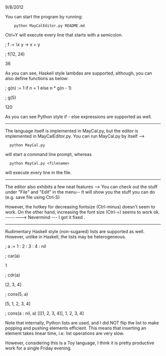 9/8/2012

You can start the program by running:

        python MayCalEditor.py README.md

Ctrl+Y will execute every line that starts with a semicolon.

; f := \x y -> x + y

; f(12, 24)

36

As you can see, Haskell style lambdas are supported,
although, you can also define functions as below:

; g(n) := 1 if n = 1 else n * g(n - 1)

; g(5)

120

As you can see Python style if - else expressions are
supported as well.

--------------------------------------------------------------

The language itself is implemented in MayCal.py, but the
editor is implemented in MayCalEditor.py. You can run MayCal.py
by itself -->

      python MayCal.py

will start a command line prompt, whereas

      python MayCal.py <filename>

will execute every line in the file.

--------------------------------------------------------------

The editor also exhibits a few neat features -->
You can check out the stuff under "File" and "Edit" in the menu--
It will show you the stuff you can do (e.g. save file using Ctrl-S)

However, the hotkey for decreasing fontsize (Ctrl-minus) doesn't
seem to work. On the other hand, increasing the font size (Ctrl-=)
seems to work ok.
 --------> Nevermind --- I got it fixed .

--------------------------------------------------------------

Rudimentary Haskell style (non-sugared) lists are supported as well.
However, unlike in Haskell, the lists may be heterogeneous.

; a := 1 : 2 : 3 : 4 : nil

; car(a)

1

; cdr(a)

[2, 3, 4]

; cons(5, a)

[5, 1, 2, 3, 4]

; cons(a : nil, a)
[[[1, 2, 3, 4]], 1, 2, 3, 4]

Note that internally, Python lists are used, and I did NOT flip the
list to make popping and pushing elements efficient. This means
that inserting an element takes linear time, i.e. list operations
are very slow.

However, considering this is a Toy language, I think it is pretty
productive work for a single Friday evening.
